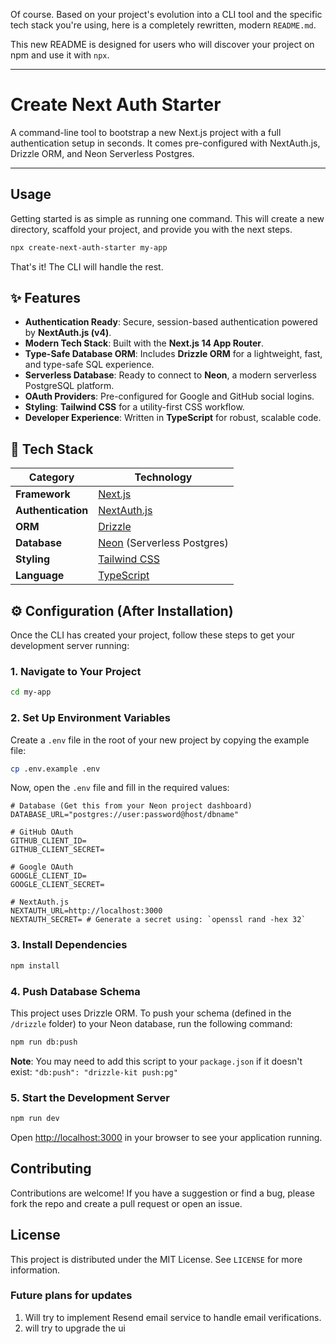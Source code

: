 Of course. Based on your project's evolution into a CLI tool and the specific tech stack you're using, here is a completely rewritten, modern `README.md`.

This new README is designed for users who will discover your project on npm and use it with `npx`.

-----

# Create Next Auth Starter

[](https://www.google.com/search?q=https://www.npmjs.com/package/create-next-auth-starter)
[](https://www.google.com/search?q=https://github.com/RaghavJoshi-77/auth-starter/blob/main/LICENSE)

A command-line tool to bootstrap a new Next.js project with a full authentication setup in seconds. It comes pre-configured with NextAuth.js, Drizzle ORM, and Neon Serverless Postgres.

-----

## Usage

Getting started is as simple as running one command. This will create a new directory, scaffold your project, and provide you with the next steps.

```bash
npx create-next-auth-starter my-app
```

That's it\! The CLI will handle the rest.

## ✨ Features

  * **Authentication Ready**: Secure, session-based authentication powered by **NextAuth.js (v4)**.
  * **Modern Tech Stack**: Built with the **Next.js 14 App Router**.
  * **Type-Safe Database ORM**: Includes **Drizzle ORM** for a lightweight, fast, and type-safe SQL experience.
  * **Serverless Database**: Ready to connect to **Neon**, a modern serverless PostgreSQL platform.
  * **OAuth Providers**: Pre-configured for Google and GitHub social logins.
  * **Styling**: **Tailwind CSS** for a utility-first CSS workflow.
  * **Developer Experience**: Written in **TypeScript** for robust, scalable code.

## 🚀 Tech Stack

| Category         | Technology                                             |
| ---------------- | ------------------------------------------------------ |
| **Framework** | [Next.js](https://nextjs.org/)                         |
| **Authentication**| [NextAuth.js](https://next-auth.js.org/)               |
| **ORM** | [Drizzle](https://orm.drizzle.team/)                   |
| **Database** | [Neon](https://neon.tech/) (Serverless Postgres)       |
| **Styling** | [Tailwind CSS](https://tailwindcss.com/)               |
| **Language** | [TypeScript](https://www.typescriptlang.org/)          |

## ⚙️ Configuration (After Installation)

Once the CLI has created your project, follow these steps to get your development server running:

### 1\. Navigate to Your Project

```bash
cd my-app
```

### 2\. Set Up Environment Variables

Create a `.env` file in the root of your new project by copying the example file:

```bash
cp .env.example .env
```

Now, open the `.env` file and fill in the required values:

```env
# Database (Get this from your Neon project dashboard)
DATABASE_URL="postgres://user:password@host/dbname"

# GitHub OAuth
GITHUB_CLIENT_ID=
GITHUB_CLIENT_SECRET=

# Google OAuth
GOOGLE_CLIENT_ID=
GOOGLE_CLIENT_SECRET=

# NextAuth.js
NEXTAUTH_URL=http://localhost:3000
NEXTAUTH_SECRET= # Generate a secret using: `openssl rand -hex 32`
```

### 3\. Install Dependencies

```bash
npm install
```

### 4\. Push Database Schema

This project uses Drizzle ORM. To push your schema (defined in the `/drizzle` folder) to your Neon database, run the following command:

```bash
npm run db:push
```

**Note**: You may need to add this script to your `package.json` if it doesn't exist:
`"db:push": "drizzle-kit push:pg"`

### 5\. Start the Development Server

```bash
npm run dev
```

Open [http://localhost:3000](https://www.google.com/search?q=http://localhost:3000) in your browser to see your application running.

## Contributing

Contributions are welcome\! If you have a suggestion or find a bug, please fork the repo and create a pull request or open an issue.

## License

This project is distributed under the MIT License. See `LICENSE` for more information.

### Future plans for updates
1. Will try to implement Resend email service to handle email verifications.
2. will try to upgrade the ui 